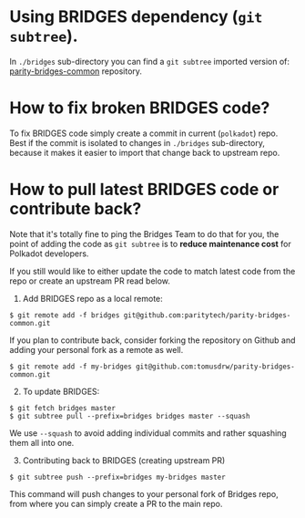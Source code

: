# Using BRIDGES dependency (`git subtree`).

In `./bridges` sub-directory you can find a `git subtree` imported version of:
[parity-bridges-common](https://github.com/paritytech/parity-bridges-common/) repository.

# How to fix broken BRIDGES code?

To fix BRIDGES code simply create a commit in current (`polkadot`) repo. Best if
the commit is isolated to changes in `./bridges` sub-directory, because it makes
it easier to import that change back to upstream repo.

# How to pull latest BRIDGES code or contribute back?

Note that it's totally fine to ping the Bridges Team to do that for you, the point
of adding the code as `git subtree` is to **reduce maintenance cost** for Polkadot
developers.

If you still would like to either update the code to match latest code from the repo
or create an upstream PR read below.

1. Add BRIDGES repo as a local remote:
```
$ git remote add -f bridges git@github.com:paritytech/parity-bridges-common.git
```

If you plan to contribute back, consider forking the repository on Github and adding
your personal fork as a remote as well.
```
$ git remote add -f my-bridges git@github.com:tomusdrw/parity-bridges-common.git
```

2. To update BRIDGES:
```
$ git fetch bridges master
$ git subtree pull --prefix=bridges bridges master --squash
````

We use `--squash` to avoid adding individual commits and rather squashing them
all into one.


3. Contributing back to BRIDGES (creating upstream PR)
```
$ git subtree push --prefix=bridges my-bridges master
```
This command will push changes to your personal fork of Bridges repo, from where
you can simply create a PR to the main repo.

